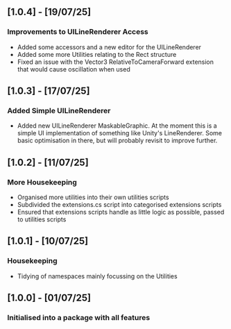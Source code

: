 ## [1.0.4] - [19/07/25]
### Improvements to UILineRenderer Access
* Added some accessors and a new editor for the UILineRenderer
* Added some more Utilities relating to the Rect structure
* Fixed an issue with the Vector3 RelativeToCameraForward extension that would cause oscillation when used

## [1.0.3] - [17/07/25]
### Added Simple UILineRenderer
* Added new UILineRenderer MaskableGraphic. At the moment this is a simple UI implementation of something like Unity's LineRenderer. Some basic optimisation in there, but will probably revisit to improve further.

## [1.0.2] - [11/07/25]
### More Housekeeping
* Organised more utilities into their own utilities scripts
* Subdivided the extensions.cs script into categorised extensions scripts
* Ensured that extensions scripts handle as little logic as possible, passed to utilities scripts

## [1.0.1] - [10/07/25]
### Housekeeping
* Tidying of namespaces mainly focussing on the Utilities

## [1.0.0] - [01/07/25]
### Initialised into a package with all features